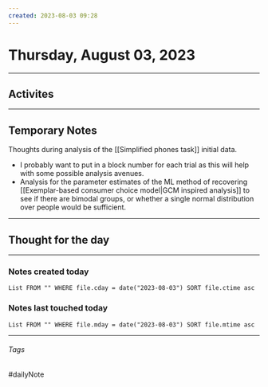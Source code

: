 ```yaml
---
created: 2023-08-03 09:28
---
```


# Thursday, August 03, 2023

---

## Activites


---

## Temporary Notes

Thoughts during analysis of the [[Simplified phones task]] initial data.
- I probably want to put in a block number for each trial as this will help with some possible analysis avenues.
- Analysis for the parameter estimates of the ML method of recovering [[Exemplar-based consumer choice model|GCM inspired analysis]] to see if there are bimodal groups, or whether a single normal distribution over people would be sufficient.

---

## Thought for the day

---

### Notes created today
```dataview
List FROM "" WHERE file.cday = date("2023-08-03") SORT file.ctime asc
```

### Notes last touched today
```dataview
List FROM "" WHERE file.mday = date("2023-08-03") SORT file.mtime asc
```
---

###### Tags

#dailyNote
